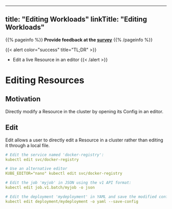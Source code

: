 
---
title: "Editing Workloads"
linkTitle: "Editing Workloads"
---
{{% pageinfo %}}
**Provide feedback at the [survey](https://www.surveymonkey.com/r/JH35X82)**
{{% /pageinfo %}}

{{< alert color="success" title="TL;DR" >}}
- Edit a live Resource in an editor
{{< /alert >}}

# Editing Resources

## Motivation

Directly modify a Resource in the cluster by opening its Config in an editor.

## Edit

Edit allows a user to directly edit a Resource in a cluster rather than
editing it through a local file.

```yaml
# Edit the service named 'docker-registry':
kubectl edit svc/docker-registry
```

```yaml
# Use an alternative editor
KUBE_EDITOR="nano" kubectl edit svc/docker-registry
```

```yaml
# Edit the job 'myjob' in JSON using the v1 API format:
kubectl edit job.v1.batch/myjob -o json
```

```yaml
# Edit the deployment 'mydeployment' in YAML and save the modified config in its annotation:
kubectl edit deployment/mydeployment -o yaml --save-config
```

